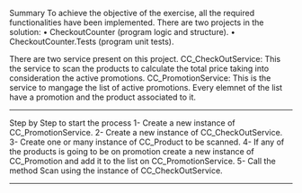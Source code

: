 Summary
To achieve the objective of the exercise, all the required functionalities have been implemented.
There are two projects in the solution:
•	CheckoutCounter (program logic and structure).
•	CheckoutCounter.Tests (program unit tests).

There are two service present on this project.
CC_CheckOutService: This the service to scan the products to calculate the total price taking into consideration the active promotions. 
CC_PromotionService: This is the service to mangage the list of active promotions. Every elemnet of the list have a promotion and the product associated to it.

*******************************************************************************************************************************************************************

Step by Step to start the process
1- Create a new instance of CC_PromotionService.
2- Create a new instance of CC_CheckOutService.
3- Create one or many instance of CC_Product to be scanned.
4- If any of the products is going to be on promotion create a new instance of CC_Promotion and add it to the list on CC_PromotionService.
5- Call the method Scan using the instance of CC_CheckOutService.

*******************************************************************************************************************************************************************




